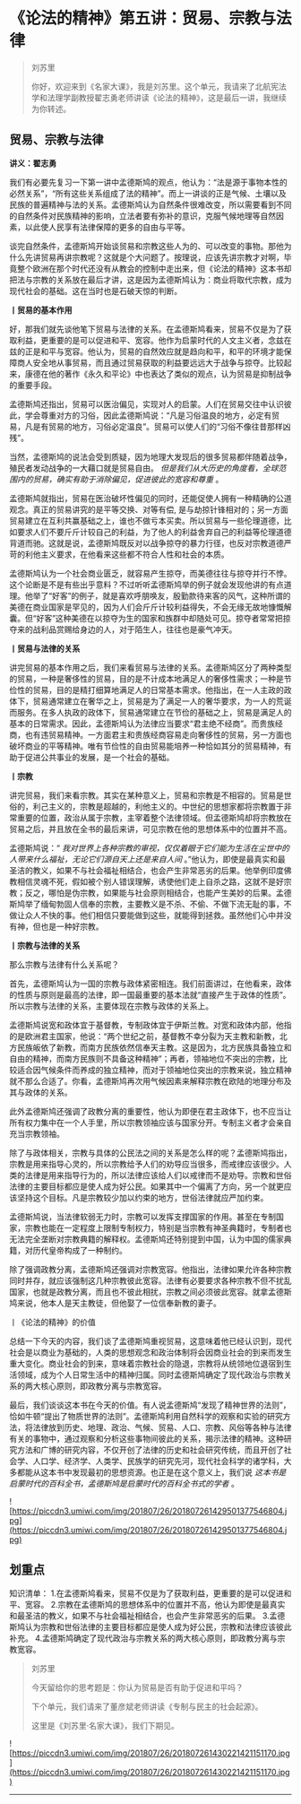# 《论法的精神》第五讲：贸易、宗教与法律

> 刘苏里
> 
> 你好，欢迎来到《名家大课》，我是刘苏里。这个单元，我请来了北航宪法学和法理学副教授翟志勇老师讲读《论法的精神》，这是最后一讲，我继续为你转述。

## 贸易、宗教与法律

 **讲义：翟志勇**

我们有必要先复习一下第一讲中孟德斯鸠的观点，他认为：“法是源于事物本性的必然关系”，“所有这些关系组成了法的精神”。而上一讲谈的正是气候、土壤以及民族的普遍精神与法的关系。孟德斯鸠认为自然条件很难改变，所以需要看到不同的自然条件对民族精神的影响，立法者要有弥补的意识，克服气候地理等自然因素，以此使人民享有法律保障的更多的自由与平等。

谈完自然条件，孟德斯鸠开始谈贸易和宗教这些人为的、可以改变的事物。那他为什么先讲贸易再讲宗教呢？这就是个大问题了。按理说，应该先讲宗教才对啊，毕竟整个欧洲在那个时代还没有从教会的控制中走出来，但《论法的精神》这本书却把法与宗教的关系放在最后才讲，这是因为孟德斯鸠认为：商业将取代宗教，成为现代社会的基础。这在当时也是石破天惊的判断。

 **丨贸易的基本作用**

好，那我们就先谈他笔下贸易与法律的关系。在孟德斯鸠看来，贸易不仅是为了获取利益，更重要的是可以促进和平、宽容。他作为启蒙时代的人文主义者，念兹在兹的正是和平与宽容。他认为，贸易的自然效应就是趋向和平，和平的环境才能保障商人安全地从事贸易，而且通过贸易获取的利益要远远大于战争与掠夺。比较起来，康德在他的著作《永久和平论》中也表达了类似的观点，认为贸易是抑制战争的重要手段。

孟德斯鸠还指出，贸易可以医治偏见，实现对人的启蒙。人们在贸易交往中认识彼此，学会尊重对方的习俗，因此孟德斯鸠说：“凡是习俗温良的地方，必定有贸易，凡是有贸易的地方，习俗必定温良”。贸易可以使人们的“习俗不像往昔那样凶残”。

当然，孟德斯鸠的说法会受到质疑，因为地理大发现后的很多贸易都伴随着战争，殖民者发动战争的一大藉口就是贸易自由。 *但是我们从大历史的角度看，全球范围内的贸易，确实有助于消除偏见，促进彼此的宽容和尊重* 。

孟德斯鸠就指出，贸易在医治破坏性偏见的同时，还能促使人拥有一种精确的公道观念。真正的贸易讲究的是平等交换、对等有偿, 是与劫掠针锋相对的；另一方面贸易建立在互利共赢基础之上，谁也不做亏本买卖。所以贸易与一些伦理道德，比如要求人们不要斤斤计较自己的利益，为了他人的利益舍弃自己的利益等伦理道德背道而驰。这就是说，孟德斯鸠既反对以战争掠夺的暴力行径，也反对宗教道德严苛的利他主义要求，在他看来这些都不符合人性和社会的本质。

孟德斯鸠认为一个社会商业匮乏，就容易产生掠夺，而美德往往与掠夺并行不悖。这个论断是不是有些出乎意料？不过听听孟德斯鸠举的例子就会发现他讲的有点道理。他举了“好客”的例子，就是喜欢呼朋唤友，殷勤款待来客的风气，这种所谓的美德在商业国家是罕见的，因为人们会斤斤计较利益得失，不会无缘无故地慷慨解囊。但“好客”这种美德在以掠夺为生的国家和族群中却随处可见。掠夺者常常把掠夺来的战利品赏赐给身边的人，对于陌生人，往往也是豪气冲天。

 **丨贸易与法律的关系**

讲完贸易的基本作用之后，我们来看贸易与法律的关系。孟德斯鸠区分了两种类型的贸易，一种是奢侈性的贸易，目的是不计成本地满足人的奢侈性需求；一种是节俭性的贸易，目的是精打细算地满足人的日常基本需求。他指出，在一人主政的政体下，贸易通常建立在奢华之上，贸易是为了满足一人的奢华要求，为一人的荒诞而服务。在多人执政的政体下，贸易通常建立在节俭的基础之上，贸易是满足人的基本的日常需求。因此，孟德斯鸠认为法律应当要求“君主绝不经商”。而贵族经商，也有违贸易精神。一方面君主和贵族经商容易走向奢侈性的贸易，另一方面也破坏商业的平等精神。唯有节俭性的自由贸易能培养一种恰如其分的贸易精神，有助于促进公共事业的发展，是一个社会的基础。

 **丨宗教**

讲完贸易，我们来看宗教。其实在某种意义上，贸易和宗教是不相容的。贸易是世俗的，利己主义的，宗教是超越的，利他主义的。中世纪的思想家都将宗教置于非常重要的位置，政治从属于宗教，主宰着整个法律领域。但孟德斯鸠却将宗教放在贸易之后，并且放在全书的最后来讲，可见宗教在他的思想体系中的位置并不高。

孟德斯鸠说：“ *我对世界上各种宗教的审视，仅仅着眼于它们能为生活在尘世中的人带来什么福祉，无论它们源自天上还是来自人间* 。”他认为，即使是最真实和最圣洁的教义，如果不与社会福祉相结合，也会产生非常恶劣的后果。他举例印度佛教相信灵魂不死，假如被个别人错误理解，诱使他们走上自杀之路，这就不是好宗教；反之，哪怕是伪宗教，如果能与社会原则相结合，也能产生美妙的后果。孟德斯鸠举了缅甸勃固人信奉的宗教，主要教义是不杀、不偷、不做下流无耻的事，不做让众人不快的事。他们相信只要能做到这些，就能得到拯救。虽然他们心中并没有神，但也是一种好宗教。

 **丨宗教与法律的关系**

那么宗教与法律有什么关系呢？

首先，孟德斯鸠认为一国的宗教与政体紧密相连。我们前面讲过，在他看来，政体的性质与原则是最高的法律，即一国最重要的基本法就“直接产生于政体的性质”。所以宗教与法律的关系，主要体现在宗教与政体的关系上。

孟德斯鸠说宽和政体宜于基督教，专制政体宜于伊斯兰教。对宽和政体内部，他指的是欧洲君主国家，他说：“两个世纪之前，基督教不幸分裂为天主教和新教，北方民族皈依了新教，而南方民族依然信奉天主教。这是因为，北方民族具备独立和自由的精神，而南方民族则不具备这种精神”；再者，领袖地位不突出的宗教，比较适合因气候条件而养成的独立精神，而对于领袖地位突出的宗教来说，独立精神就不那么合适了。你看，孟德斯鸠再次用气候因素来解释宗教在欧陆的地理分布及其与政体的关系。

此外孟德斯鸠还强调了政教分离的重要性，他认为即便在君主政体下，也不应当让所有权力集中在一个人手里，所以宗教领袖应该与国家分开。专制主义者才会亲自充当宗教领袖。

除了与政体相关，宗教与具体的公民法之间的关系是怎么样的呢？孟德斯鸠指出，宗教是用来指导心灵的，所以宗教给予人们的劝导应当很多，而戒律应该很少。人类的法律是用来指导行为的，所以法律应该给人们以戒律而不是劝导。宗教和世俗法律的主要目标都应是使人成为好公民。如果其中一个偏离了方向，另一个就更应该坚持这个目标。凡是宗教较少加以约束的地方，世俗法律就应严加约束。

孟德斯鸠说，当法律软弱无力时，宗教可以发挥支撑国家的作用。甚至在专制国家，宗教也能在一定程度上限制专制权力，特别是当宗教有神圣典籍时，专制者也无法完全垄断对宗教典籍的解释权。孟德斯鸠还特别提到中国，认为中国的儒家典籍，对历代皇帝构成了一种制约。

除了强调政教分离，孟德斯鸠还强调对宗教宽容。他指出，法律如果允许各种宗教同时并存，就应该强制这几种宗教彼此宽容。法律有必要要求各种宗教不但不扰乱国家，也就是政教分离，而且也不彼此相扰，宗教之间必须彼此宽容。就拿孟德斯鸠来说，他本人是天主教徒，但他娶了一位信奉新教的妻子。

丨《论法的精神》的价值

总结一下今天的内容，我们谈了孟德斯鸠重视贸易，这意味着他已经认识到，现代社会是以商业为基础的，人类的思想观念和政治体制将会因商业社会的到来而发生重大变化。商业社会的到来，意味着宗教社会的隐退，宗教将从统领地位退宿到生活领域，成为个人日常生活中的精神归属。同时孟德斯鸠确定了现代政治与宗教关系的两大核心原则，即政教分离与宗教宽容。

最后，我们谈谈这本书在今天的价值。有人说孟德斯鸠“发现了精神世界的法则”，恰如牛顿“提出了物质世界的法则”。孟德斯鸠利用自然科学的观察和实验的研究方法，将法律放到历史、地理、政治、气候、贸易、人口、宗教、风俗等各种与法律有关的事物中，通过观察和分析这些事物间彼此的关系，揭示法律的精神。这种研究方法和广博的研究内容，不仅开创了法律的历史和社会研究传统，而且开创了社会学、人口学、经济学、人类学、民族学的研究先河，现代社会科学的诸学科，大多都能从这本书中发现最初的思想资源。也正是在这个意义上，我们说 *这本书是启蒙时代的百科全书，孟德斯鸠是启蒙时代的百科全书式的学者* 。

![https://piccdn3.umiwi.com/img/201807/26/201807261429501377546804.jpg](https://piccdn3.umiwi.com/img/201807/26/201807261429501377546804.jpg)

## 划重点

知识清单：
1.在孟德斯鸠看来，贸易不仅是为了获取利益，更重要的是可以促进和平、宽容。
2.宗教在孟德斯鸠的思想体系中的位置并不高，他认为即使是最真实和最圣洁的教义，如果不与社会福祉相结合，也会产生非常恶劣的后果。
3.孟德斯鸠认为宗教和世俗法律的主要目标都应是使人成为好公民，宗教和法律应该彼此补充。
4.孟德斯鸠确定了现代政治与宗教关系的两大核心原则，即政教分离与宗教宽容。

> 刘苏里
> 
> 今天留给你的思考题是：你认为贸易是否有助于促进和平吗？
> 
> 下个单元，我们请来了董彦斌老师讲读《专制与民主的社会起源》。
> 
> 这里是《刘苏里·名家大课》，我们下期见。

![https://piccdn3.umiwi.com/img/201807/26/201807261430221421151170.jpg](https://piccdn3.umiwi.com/img/201807/26/201807261430221421151170.jpg)

---
